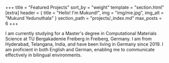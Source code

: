 +++
title = "Featured Projects"
sort_by = "weight"
template = "section.html"
[extra]
header = { title = "Hello! I'm Mukund!", img = "img/me.jpg", img_alt = "Mukund Yedunuthala" }
section_path = "projects/_index.md"
max_posts = 6
+++

I am currently studying for a Master's degree in Computational Materials Science at TU Bergakademie Freiberg in Freiberg, Germany. I am from Hyderabad, Telangana, India, and have been living in Germany since 2019. I am proficient in both English and German, enabling me to communicate effectively in bilingual environments.